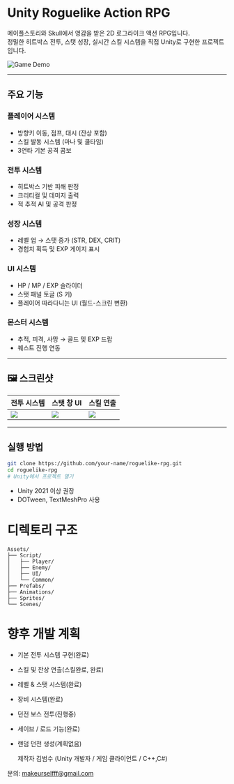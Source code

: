 #  Unity Roguelike Action RPG

메이플스토리와 Skull에서 영감을 받은 2D 로그라이크 액션 RPG입니다.  
정밀한 히트박스 전투, 스탯 성장, 실시간 스킬 시스템을 직접 Unity로 구현한 프로젝트입니다.

![Game Demo](https://your-image-link-or-gif.gif)

---

##  주요 기능

###  플레이어 시스템
- 방향키 이동, 점프, 대시 (잔상 포함)
- 스킬 발동 시스템 (마나 및 쿨타임)
- 3연타 기본 공격 콤보

###  전투 시스템
- 히트박스 기반 피해 판정
- 크리티컬 및 데미지 출력
- 적 추적 AI 및 공격 판정

###  성장 시스템
- 레벨 업 → 스탯 증가 (STR, DEX, CRIT)
- 경험치 획득 및 EXP 게이지 표시

###  UI 시스템
- HP / MP / EXP 슬라이더
- 스탯 패널 토글 (S 키)
- 플레이어 따라다니는 UI (월드-스크린 변환)

###  몬스터 시스템
- 추적, 피격, 사망 → 골드 및 EXP 드랍
- 퀘스트 진행 연동

---

## 🖼 스크린샷

| 전투 시스템 | 스탯 창 UI | 스킬 연출 |
|-------------|------------|------------|
| ![](images/combat.png) | ![](images/stat.png) | ![](images/skill.gif) |

---

##  실행 방법

```bash
git clone https://github.com/your-name/roguelike-rpg.git
cd roguelike-rpg
# Unity에서 프로젝트 열기
```
- Unity 2021 이상 권장
- DOTween, TextMeshPro 사용

#  디렉토리 구조
```
Assets/
├── Script/
│   ├── Player/
│   ├── Enemy/
│   ├── UI/
│   └── Common/
├── Prefabs/
├── Animations/
├── Sprites/
└── Scenes/
```

# 향후 개발 계획
- 기본 전투 시스템 구현(완료)

- 스킬 및 잔상 연출(스킬완료, 완료)

 - 레벨 & 스탯 시스템(완료)

 - 장비 시스템(완료)

 - 던전 보스 전투(진행중)

  - 세이브 / 로드 기능(완료)

 - 랜덤 던전 생성(계획없음)

    제작자
김범수 (Unity 개발자 / 게임 클라이언트 / C++,C#)

문의: makeurselfff@gmail.com

